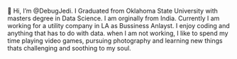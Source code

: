 👋 Hi, I’m @DebugJedi.
I Graduated from Oklahoma State University with masters degree in Data Science.
I am orginally from India. 
Currently I am working for a utility company in LA as Bussiness Anlayst.
I enjoy coding and anything that has to do with data. 
when I am not working, I like to spend my time playing video games, pursuing photography and learning new things thats challenging and soothing to my soul. 

<!---
DebugJedi/DebugJedi is a ✨ special ✨ repository because its `README.md` (this file) appears on your GitHub profile.
You can click the Preview link to take a look at your changes.
--->
